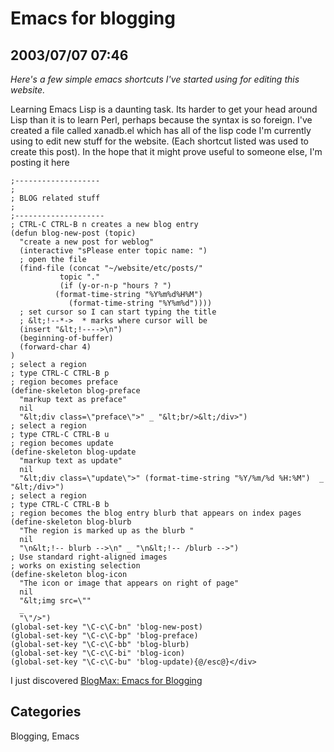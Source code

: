 # Emacs for blogging
## 2003/07/07 07:46

_Here's a few simple emacs shortcuts I've started using for editing
this website._  

Learning Emacs Lisp is a daunting task. Its harder to get your head
around Lisp than it is to learn Perl, perhaps because the syntax is so
foreign. I've created a file called xanadb.el which has all of the
lisp code I'm currently using to edit new stuff for the website. (Each
shortcut listed was used to create this post). In the hope that it
might prove useful to someone else, I'm posting it here


    ;-------------------
    ;
    ; BLOG related stuff 
    ;
    ;--------------------
    ; CTRL-C CTRL-B n creates a new blog entry
    (defun blog-new-post (topic)
      "create a new post for weblog"
      (interactive "sPlease enter topic name: ")
      ; open the file
      (find-file (concat "~/website/etc/posts/" 
               topic "."
               (if (y-or-n-p "hours ? ")
              (format-time-string "%Y%m%d%H%M")
                 (format-time-string "%Y%m%d"))))
      ; set cursor so I can start typing the title
      ; &lt;!--*->  * marks where cursor will be
      (insert "&lt;!---->\n")
      (beginning-of-buffer)    
      (forward-char 4)         
    )
    ; select a region
    ; type CTRL-C CTRL-B p
    ; region becomes preface
    (define-skeleton blog-preface
      "markup text as preface"
      nil
      "&lt;div class=\"preface\">" _ "&lt;br/>&lt;/div>")
    ; select a region
    ; type CTRL-C CTRL-B u
    ; region becomes update
    (define-skeleton blog-update
      "markup text as update"
      nil
      "&lt;div class=\"update\">" (format-time-string "%Y/%m/%d %H:%M")  _ "&lt;/div>")
    ; select a region
    ; type CTRL-C CTRL-B b
    ; region becomes the blog entry blurb that appears on index pages
    (define-skeleton blog-blurb
      "The region is marked up as the blurb "
      nil
      "\n&lt;!-- blurb -->\n" _ "\n&lt;!-- /blurb -->")
    ; Use standard right-aligned images
    ; works on existing selection
    (define-skeleton blog-icon
      "The icon or image that appears on right of page"
      nil
      "&lt;img src=\""
      _ 
      "\"/>")
    (global-set-key "\C-c\C-bn" 'blog-new-post)
    (global-set-key "\C-c\C-bp" 'blog-preface)
    (global-set-key "\C-c\C-bb" 'blog-blurb)
    (global-set-key "\C-c\C-bi" 'blog-icon)
    (global-set-key "\C-c\C-bu" 'blog-update){@/esc@}</div>

I just discovered [BlogMax: Emacs for
Blogging](http://freshmeat.net/projects/blogmax/?topic_id=243%2C64")

## Categories
Blogging, Emacs

